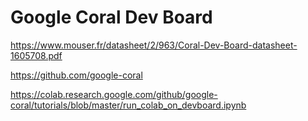 # Google Coral Dev Board

https://www.mouser.fr/datasheet/2/963/Coral-Dev-Board-datasheet-1605708.pdf

https://github.com/google-coral

https://colab.research.google.com/github/google-coral/tutorials/blob/master/run_colab_on_devboard.ipynb

